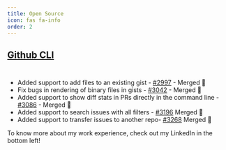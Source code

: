 ```yaml
---
title: Open Source
icon: fas fa-info
order: 2
---
```


## [Github CLI](https://github.com/cli/cli) <br/><br/>

- Added support to add files to an existing gist - [#2997](https://github.com/cli/cli/pull/2997) - Merged 🎉
- Fix bugs in rendering of binary files in gists - [#3042](https://github.com/cli/cli/pull/3042) - Merged 🎉
- Added support to show diff stats in PRs directly in the command line - [#3086](https://github.com/cli/cli/pull/3086) - Merged 🎉
- Added support to search issues with all filters - [#3196](https://github.com/cli/cli/pull/3196) Merged 🎉
- Added support to transfer issues to another repo- [#3268](https://github.com/cli/cli/pull/3268) Merged 🎉


To know more about my work experience, check out my LinkedIn in the bottom left!